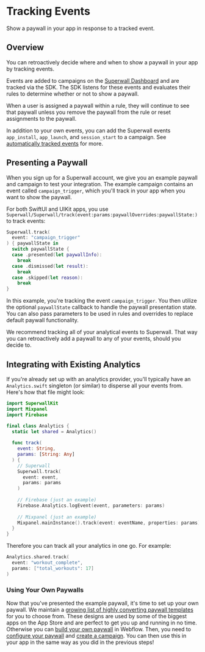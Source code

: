# Tracking Events

Show a paywall in your app in response to a tracked event.

## Overview

You can retroactively decide where and when to show a paywall in your app by tracking events.

Events are added to campaigns on the [Superwall Dashboard](https://superwall.com/dashboard) and are tracked via the SDK. The SDK listens for these events and evaluates their rules to determine whether or not to show a paywall.

When a user is assigned a paywall within a rule, they will continue to see that paywall unless you remove the paywall from the rule or reset assignments to the paywall.

In addition to your own events, you can add the Superwall events `app_install`, `app_launch`, and `session_start` to a campaign. See [automatically tracked events](<doc:AutomaticallyTrackedEvents>) for more.

## Presenting a Paywall

When you sign up for a Superwall account, we give you an example paywall and campaign to test your integration. The example campaign contains an event called `campaign_trigger`, which you'll track in your app when you want to show the paywall.

For both SwiftUI and UIKit apps, you use ``Superwall/Superwall/track(event:params:paywallOverrides:paywallState:)`` to track events:

```swift
Superwall.track(
  event: "campaign_trigger"
) { paywallState in
  switch paywallState {
  case .presented(let paywallInfo):
    break
  case .dismissed(let result):
    break
  case .skipped(let reason):
    break
}
```

In this example, you're tracking the event `campaign_trigger`. You then utilize the optional `paywallState` callback to handle the paywall presentation state. You can also pass parameters to be used in rules and overrides to replace default paywall functionality.

We recommend tracking all of your analytical events to Superwall. That way you can retroactively add a paywall to any of your events, should you decide to.

## Integrating with Existing Analytics

If you're already set up with an analytics provider, you'll typically have an `Analytics.swift` singleton (or similar) to disperse all your events from. Here's how that file might look:

```swift
import SuperwallKit
import Mixpanel
import Firebase

final class Analytics {
  static let shared = Analytics()
  
  func track(
    event: String,
    params: [String: Any]
  ) {
    // Superwall
    Superwall.track(
      event: event,
      params: params
    )
    
    // Firebase (just an example)
    Firebase.Analytics.logEvent(event, parameters: params)
    
    // Mixpanel (just an example)
    Mixpanel.mainInstance().track(event: eventName, properties: params)
  }
}
```

Therefore you can track all your analytics in one go. For example:

```swift
Analytics.shared.track(
  event: "workout_complete",
  params: ["total_workouts": 17]
)
```

### Using Your Own Paywalls

Now that you've presented the example paywall, it's time to set up your own paywall. We maintain a [growing list of highly converting paywall templates](https://templates.superwall.com/release/latest/gallery/) for you to choose from. These designs are used by some of the biggest apps on the App Store and are perfect to get you up and running in no time. Otherwise you can [build your own paywall](https://docs.superwall.com/docs/overview) in Webflow. Then, you need to [configure your paywall](https://docs.superwall.com/docs/configuring-a-paywall) and [create a campaign](https://docs.superwall.com/docs/campaigns). You can then use this in your app in the same way as you did in the previous steps!
